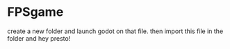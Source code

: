 # FPSgame
create a new folder and launch godot on that file. then import this file in the folder and hey presto!
